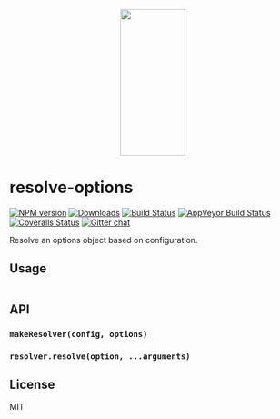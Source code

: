 <p align="center">
  <a href="http://gulpjs.com">
    <img height="257" width="114" src="https://raw.githubusercontent.com/gulpjs/artwork/master/gulp-2x.png">
  </a>
</p>

# resolve-options

[![NPM version][npm-image]][npm-url] [![Downloads][downloads-image]][npm-url] [![Build Status][travis-image]][travis-url] [![AppVeyor Build Status][appveyor-image]][appveyor-url] [![Coveralls Status][coveralls-image]][coveralls-url] [![Gitter chat][gitter-image]][gitter-url]

Resolve an options object based on configuration.

## Usage

```js

```

## API

### `makeResolver(config, options)`

### `resolver.resolve(option, ...arguments)`

## License

MIT

[downloads-image]: http://img.shields.io/npm/dm/resolve-options.svg
[npm-url]: https://npmjs.com/package/resolve-options
[npm-image]: http://img.shields.io/npm/v/resolve-options.svg

[travis-url]: https://travis-ci.org/gulpjs/resolve-options
[travis-image]: http://img.shields.io/travis/gulpjs/resolve-options.svg?label=travis-ci

[appveyor-url]: https://ci.appveyor.com/project/gulpjs/resolve-options
[appveyor-image]: https://img.shields.io/appveyor/ci/gulpjs/resolve-options.svg?label=appveyor

[coveralls-url]: https://coveralls.io/r/gulpjs/resolve-options
[coveralls-image]: http://img.shields.io/coveralls/gulpjs/resolve-options/master.svg

[gitter-url]: https://gitter.im/gulpjs/gulp
[gitter-image]: https://badges.gitter.im/gulpjs/gulp.png
